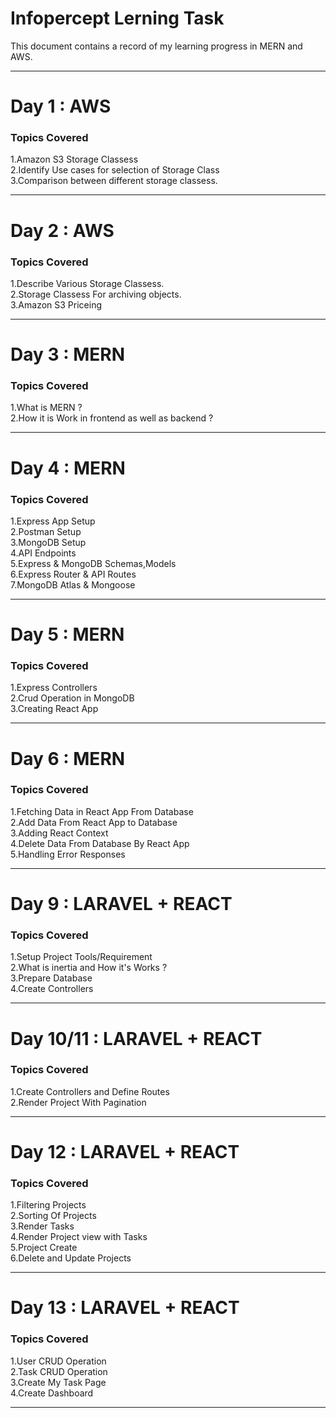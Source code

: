 # Infopercept Lerning Task
This document contains a record of my learning progress in MERN and AWS.
<hr>
<h1>Day 1 : AWS</h1>
<h3>Topics Covered</h3>
  1.Amazon S3 Storage Classess<br>
  2.Identify Use cases for selection of Storage Class<br>
  3.Comparison between different storage classess.<br>
<hr>
<h1>Day 2 : AWS</h1>
<h3>Topics Covered</h3>
  1.Describe Various Storage Classess.<br>
  2.Storage Classess For archiving objects.<br>
  3.Amazon S3 Priceing
<hr>
<h1>Day 3 : MERN</h1>
<h3>Topics Covered</h3>
  1.What is MERN ?<br>
  2.How it is Work in frontend as well as backend ?
<hr>
<h1>Day 4 : MERN</h1>
<h3>Topics Covered</h3>
  1.Express App Setup<br>
  2.Postman Setup<br>
  3.MongoDB Setup<br>
  4.API Endpoints<br>
  5.Express & MongoDB Schemas,Models<br>
  6.Express Router & API Routes<br>
  7.MongoDB Atlas & Mongoose<br>
<hr>
<h1>Day 5 : MERN</h1>
<h3>Topics Covered</h3>
  1.Express Controllers<br>
  2.Crud Operation in MongoDB<br>
  3.Creating React App
<hr>
<h1>Day 6 : MERN</h1>
<h3>Topics Covered</h3>
  1.Fetching Data in React App From Database<br>
  2.Add Data From React App to Database  <br>
  3.Adding React Context<br>
  4.Delete Data From Database By React App<br>
  5.Handling Error Responses
<hr>
<h1>Day 9 : LARAVEL + REACT</h1>
<h3>Topics Covered</h3>
  1.Setup Project Tools/Requirement<br>
  2.What is inertia and How it's Works ?<br>
  3.Prepare Database<br>
  4.Create Controllers<br>
<hr>
<h1>Day 10/11 : LARAVEL + REACT</h1>
<h3>Topics Covered</h3>
  1.Create Controllers and Define Routes<br>
  2.Render Project With Pagination<br>
<hr>
<h1>Day 12 : LARAVEL + REACT</h1>
<h3>Topics Covered</h3>
  1.Filtering Projects<br>
  2.Sorting Of Projects<br>
  3.Render Tasks<br>
  4.Render Project view with Tasks<br>
  5.Project Create<br>
  6.Delete and Update Projects<br>
<hr>
<h1>Day 13 : LARAVEL + REACT</h1>
<h3>Topics Covered</h3>
  1.User CRUD Operation<br>
  2.Task CRUD Operation<br>
  3.Create My Task Page<br>
  4.Create Dashboard<br>
<hr>
